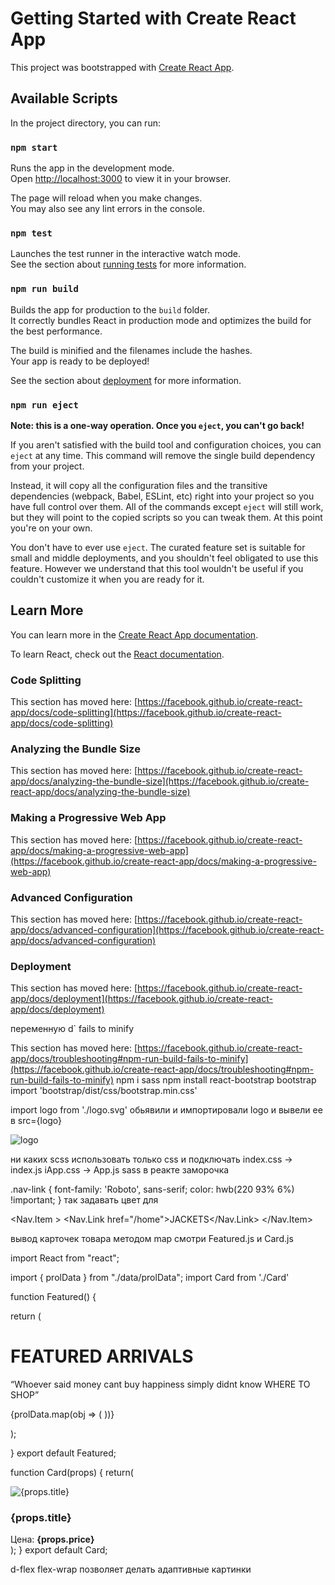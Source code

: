 # Getting Started with Create React App

This project was bootstrapped with [Create React App](https://github.com/facebook/create-react-app).

## Available Scripts

In the project directory, you can run:

### `npm start`

Runs the app in the development mode.\
Open [http://localhost:3000](http://localhost:3000) to view it in your browser.

The page will reload when you make changes.\
You may also see any lint errors in the console.

### `npm test`

Launches the test runner in the interactive watch mode.\
See the section about [running tests](https://facebook.github.io/create-react-app/docs/running-tests) for more information.

### `npm run build`

Builds the app for production to the `build` folder.\
It correctly bundles React in production mode and optimizes the build for the best performance.

The build is minified and the filenames include the hashes.\
Your app is ready to be deployed!

See the section about [deployment](https://facebook.github.io/create-react-app/docs/deployment) for more information.

### `npm run eject`

**Note: this is a one-way operation. Once you `eject`, you can't go back!**

If you aren't satisfied with the build tool and configuration choices, you can `eject` at any time. This command will remove the single build dependency from your project.

Instead, it will copy all the configuration files and the transitive dependencies (webpack, Babel, ESLint, etc) right into your project so you have full control over them. All of the commands except `eject` will still work, but they will point to the copied scripts so you can tweak them. At this point you're on your own.

You don't have to ever use `eject`. The curated feature set is suitable for small and middle deployments, and you shouldn't feel obligated to use this feature. However we understand that this tool wouldn't be useful if you couldn't customize it when you are ready for it.

## Learn More

You can learn more in the [Create React App documentation](https://facebook.github.io/create-react-app/docs/getting-started).

To learn React, check out the [React documentation](https://reactjs.org/).

### Code Splitting

This section has moved here: [https://facebook.github.io/create-react-app/docs/code-splitting](https://facebook.github.io/create-react-app/docs/code-splitting)

### Analyzing the Bundle Size

This section has moved here: [https://facebook.github.io/create-react-app/docs/analyzing-the-bundle-size](https://facebook.github.io/create-react-app/docs/analyzing-the-bundle-size)

### Making a Progressive Web App

This section has moved here: [https://facebook.github.io/create-react-app/docs/making-a-progressive-web-app](https://facebook.github.io/create-react-app/docs/making-a-progressive-web-app)

### Advanced Configuration

This section has moved here: [https://facebook.github.io/create-react-app/docs/advanced-configuration](https://facebook.github.io/create-react-app/docs/advanced-configuration)

### Deployment

This section has moved here: [https://facebook.github.io/create-react-app/docs/deployment](https://facebook.github.io/create-react-app/docs/deployment)

переменную d` fails to minify

This section has moved here: [https://facebook.github.io/create-react-app/docs/troubleshooting#npm-run-build-fails-to-minify](https://facebook.github.io/create-react-app/docs/troubleshooting#npm-run-build-fails-to-minify)
npm i sass
npm install react-bootstrap bootstrap
import 'bootstrap/dist/css/bootstrap.min.css'

<!-- <img src={require('./logo.jpeg')} /> -->

import logo from './logo.svg' обьявили и импортировали logo и вывели ее в src={logo}

<img src={logo} className="App-logo" alt="logo"/>

ни каких scss использовать только css и подключать index.css -> index.js iApp.css -> App.js
sass в реакте заморочка

.nav-link {
font-family: 'Roboto', sans-serif;
color: hwb(220 93% 6%) !important;
}
так задавать цвет для

<Nav.Item >
<Nav.Link href="/home">JACKETS</Nav.Link>
</Nav.Item>

вывод карточек товара методом map смотри Featured.js и Card.js

<!-- Featured.js -->

import React from "react";

import { prolData } from "./data/prolData";
import Card from './Card'

function Featured() {

return (

  <div className="content p-40">
    <h1>
      <b>FEATURED</b> ARRIVALS
    </h1>
    <p className="bnm">
      “Whoever said money cant buy happiness simply didnt know WHERE TO SHOP”
    </p>
    <div className="d-flex flex-wrap">
{prolData.map(obj => (
  <Card
  image={obj.image}
  title={obj.title}
  price={obj.price}
  />
))}
    </div>
    </div>

);

}
export default Featured;

<!-- Card.js -->

function Card(props) {
return(

<div className="card">
<div className="zx">
<img
src={require('../assets/images/arrivel/prol/' +
props.image +
'.jpg')}
className="img-fluid"
alt={props.title}
/>
<h3 className="as">{props.title}</h3>
<div>
<span>Цена:</span>
<b className="az"> {props.price}</b>
</div>
</div>
</div>
);
}
export default Card;

d-flex flex-wrap позволяет делать адаптивные картинки
